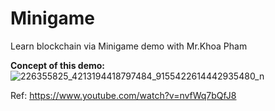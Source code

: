 # Minigame
Learn blockchain via Minigame demo with Mr.Khoa Pham

**Concept of this demo:**
![226355825_4213194418797484_9155422614442935480_n](https://user-images.githubusercontent.com/12810357/129434566-e2fb0bdb-3670-4b9f-a044-9fec71100bf1.jpg)

Ref: https://www.youtube.com/watch?v=nvfWq7bQfJ8
